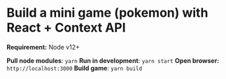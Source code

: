 
# Build a mini game (pokemon) with React + Context API

**Requirement:** Node v12+

**Pull node modules**: `yarn`
**Run in development**: `yarn start`
**Open browser:** `http://localhost:3000`
**Build game**: `yarn build`
